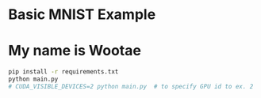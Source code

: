# Basic MNIST Example
# My name is Wootae
```bash
pip install -r requirements.txt
python main.py
# CUDA_VISIBLE_DEVICES=2 python main.py  # to specify GPU id to ex. 2
```
